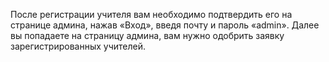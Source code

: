 После регистрации учителя вам необходимо подтвердить его на странице админа, нажав «Вход», введя почту и пароль «admin». Далее вы попадаете на страницу админа, вам нужно одобрить заявку зарегистрированных учителей.